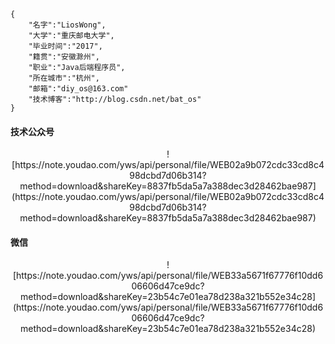 <!-- ---
title: 关于
date: 2019-02-15 20:26:12
type: about
comments: false
--- -->
```
{
    "名字":"LiosWong",
    "大学":"重庆邮电大学",
    "毕业时间":"2017",
    "籍贯":"安徽滁州",
    "职业":"Java后端程序员",
    "所在城市":"杭州",
    "邮箱":"diy_os@163.com"
    "技术博客":"http://blog.csdn.net/bat_os"
}
```
<!-- ### <center>*** 路漫漫其修远兮 吾将上下而求索 ***</center>
 -->
<!-- <br/> -->
<!-- #### <center>*** email: diy_os@163.com  ***</center> -->
<!-- <br/>
#### <center>*** Graduated from Chongqing University of Posts and Telecommunications in 2017, working in Hangzhou. ***</center>
<br/> -->

#### 技术公众号
<!-- #### wechat -->
<!-- <center>** WeChat **</center>-->

<center>![https://note.youdao.com/yws/api/personal/file/WEB02a9b072cdc33cd8c498dcbd7d06b314?method=download&shareKey=8837fb5da5a7a388dec3d28462bae987](https://note.youdao.com/yws/api/personal/file/WEB02a9b072cdc33cd8c498dcbd7d06b314?method=download&shareKey=8837fb5da5a7a388dec3d28462bae987)</center> 

#### 微信
<!-- <center>** WeChat Official Accounts  **</center> -->
<center>![https://note.youdao.com/yws/api/personal/file/WEB33a5671f67776f10dd606606d47ce9dc?method=download&shareKey=23b54c7e01ea78d238a321b552e34c28](https://note.youdao.com/yws/api/personal/file/WEB33a5671f67776f10dd606606d47ce9dc?method=download&shareKey=23b54c7e01ea78d238a321b552e34c28)</center>

